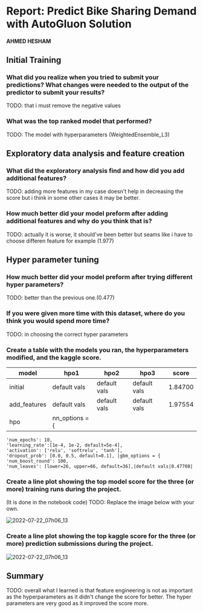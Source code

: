 # Report: Predict Bike Sharing Demand with AutoGluon Solution
#### AHMED HESHAM

## Initial Training
### What did you realize when you tried to submit your predictions? What changes were needed to the output of the predictor to submit your results?
TODO: that i must remove the negative values

### What was the top ranked model that performed?
TODO: The model with hyperparameters (WeightedEnsemble_L3)

## Exploratory data analysis and feature creation
### What did the exploratory analysis find and how did you add additional features?
TODO: adding more features in my case doesn't help in decreasing the score but i think in some other cases it may be better.

### How much better did your model preform after adding additional features and why do you think that is?
TODO: actually it is worse, it should've been better but seams like i have to choose differen feature for example (1.977)

## Hyper parameter tuning
### How much better did your model preform after trying different hyper parameters?
TODO: better than the previous one.(0.477)

### If you were given more time with this dataset, where do you think you would spend more time?
TODO: in choosing the correct hyper parameters

### Create a table with the models you ran, the hyperparameters modified, and the kaggle score.
|model|hpo1|hpo2|hpo3|score|
|--|--|--|--|--|
|initial|default vals|default vals|default vals|1.84700|
|add_features|default vals|default vals|default vals|1.97554|
|hpo|nn_options = { 
    'num_epochs': 10, 
    'learning_rate':[1e-4, 1e-2, default=5e-4], 
    'activation': ['relu', 'softrelu', 'tanh'],  
    'dropout_prob': [0.0, 0.5, default=0.1], |gbm_options = { 
    'num_boost_round': 100,  
    'num_leaves': [lower=26, upper=66, default=36],|default vals|0.47708|

### Create a line plot showing the top model score for the three (or more) training runs during the project.
(It is done in the notebook code)
TODO: Replace the image below with your own.

![2022-07-22_07h06_13](https://user-images.githubusercontent.com/85734497/180367963-ebbe6967-4d33-4c36-9fbe-98b50e928cf9.png)

### Create a line plot showing the top kaggle score for the three (or more) prediction submissions during the project.
![2022-07-22_07h06_13](https://user-images.githubusercontent.com/85734497/180369888-e49c5ba1-bd22-4846-9ed3-917e9e9ce01c.png)




## Summary
TODO: overall what I learned is that feature engineering is not as important as the hyperparameters as it didn't change the score for better. The hyper parameters are very good as it improved the score more.
